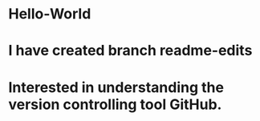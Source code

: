 # Hello-World
# I have created branch readme-edits
# Interested in understanding the version controlling tool GitHub.

